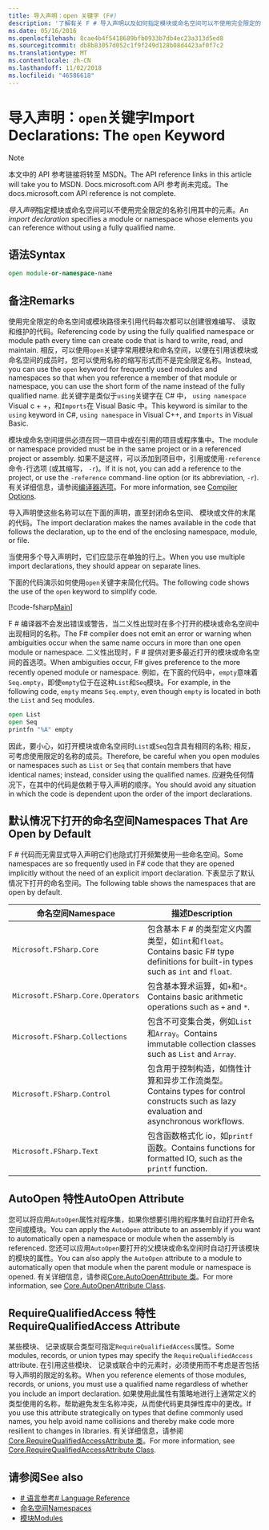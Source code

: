 ```yaml
---
title: 导入声明：open 关键字 (F#)
description: '了解有关 F # 导入声明以及如何指定模块或命名空间可以不使用完全限定的名称引用其中的元素。'
ms.date: 05/16/2016
ms.openlocfilehash: 8cae4b4f5418689bfb0933b7db4ec23a313d5ed8
ms.sourcegitcommit: db8b83057d052c1f9f249d128b08d4423af0f7c2
ms.translationtype: MT
ms.contentlocale: zh-CN
ms.lasthandoff: 11/02/2018
ms.locfileid: "46586618"
---
```

# <a name="import-declarations-the-open-keyword"></a><span data-ttu-id="beb86-103">导入声明：`open`关键字</span><span class="sxs-lookup"><span data-stu-id="beb86-103">Import Declarations: The `open` Keyword</span></span>

> [!NOTE]
<span data-ttu-id="beb86-104">本文中的 API 参考链接将转至 MSDN。</span><span class="sxs-lookup"><span data-stu-id="beb86-104">The API reference links in this article will take you to MSDN.</span></span>  <span data-ttu-id="beb86-105">Docs.microsoft.com API 参考尚未完成。</span><span class="sxs-lookup"><span data-stu-id="beb86-105">The docs.microsoft.com API reference is not complete.</span></span>

<span data-ttu-id="beb86-106">*导入声明*指定模块或命名空间可以不使用完全限定的名称引用其中的元素。</span><span class="sxs-lookup"><span data-stu-id="beb86-106">An *import declaration* specifies a module or namespace whose elements you can reference without using a fully qualified name.</span></span>

## <a name="syntax"></a><span data-ttu-id="beb86-107">语法</span><span class="sxs-lookup"><span data-stu-id="beb86-107">Syntax</span></span>

```fsharp
open module-or-namespace-name
```

## <a name="remarks"></a><span data-ttu-id="beb86-108">备注</span><span class="sxs-lookup"><span data-stu-id="beb86-108">Remarks</span></span>

<span data-ttu-id="beb86-109">使用完全限定的命名空间或模块路径来引用代码每次都可以创建很难编写、 读取和维护的代码。</span><span class="sxs-lookup"><span data-stu-id="beb86-109">Referencing code by using the fully qualified namespace or module path every time can create code that is hard to write, read, and maintain.</span></span> <span data-ttu-id="beb86-110">相反，可以使用`open`关键字常用模块和命名空间，以便在引用该模块或命名空间的成员时，您可以使用名称的缩写形式而不是完全限定名称。</span><span class="sxs-lookup"><span data-stu-id="beb86-110">Instead, you can use the `open` keyword for frequently used modules and namespaces so that when you reference a member of that module or namespace, you can use the short form of the name instead of the fully qualified name.</span></span> <span data-ttu-id="beb86-111">此关键字是类似于`using`关键字在 C# 中， `using namespace` Visual c + +，和`Imports`在 Visual Basic 中。</span><span class="sxs-lookup"><span data-stu-id="beb86-111">This keyword is similar to the `using` keyword in C#, `using namespace` in Visual C++, and `Imports` in Visual Basic.</span></span>

<span data-ttu-id="beb86-112">模块或命名空间提供必须在同一项目中或在引用的项目或程序集中。</span><span class="sxs-lookup"><span data-stu-id="beb86-112">The module or namespace provided must be in the same project or in a referenced project or assembly.</span></span> <span data-ttu-id="beb86-113">如果不是这样，可以添加到项目中，引用或使用`-reference`命令`-`行选项 (或其缩写， `-r`)。</span><span class="sxs-lookup"><span data-stu-id="beb86-113">If it is not, you can add a reference to the project, or use the `-reference` command`-`line option (or its abbreviation, `-r`).</span></span> <span data-ttu-id="beb86-114">有关详细信息，请参阅[编译器选项](compiler-options.md)。</span><span class="sxs-lookup"><span data-stu-id="beb86-114">For more information, see [Compiler Options](compiler-options.md).</span></span>

<span data-ttu-id="beb86-115">导入声明使这些名称可以在下面的声明，直至封闭命名空间、 模块或文件的末尾的代码。</span><span class="sxs-lookup"><span data-stu-id="beb86-115">The import declaration makes the names available in the code that follows the declaration, up to the end of the enclosing namespace, module, or file.</span></span>

<span data-ttu-id="beb86-116">当使用多个导入声明时，它们应显示在单独的行上。</span><span class="sxs-lookup"><span data-stu-id="beb86-116">When you use multiple import declarations, they should appear on separate lines.</span></span>

<span data-ttu-id="beb86-117">下面的代码演示如何使用`open`关键字来简化代码。</span><span class="sxs-lookup"><span data-stu-id="beb86-117">The following code shows the use of the `open` keyword to simplify code.</span></span>

[!code-fsharp[Main](../../../samples/snippets/fsharp/lang-ref-2/snippet6801.fs)]

<span data-ttu-id="beb86-118">F # 编译器不会发出错误或警告，当二义性出现时在多个打开的模块或命名空间中出现相同的名称。</span><span class="sxs-lookup"><span data-stu-id="beb86-118">The F# compiler does not emit an error or warning when ambiguities occur when the same name occurs in more than one open module or namespace.</span></span> <span data-ttu-id="beb86-119">二义性出现时，F # 提供对更多最近打开的模块或命名空间的首选项。</span><span class="sxs-lookup"><span data-stu-id="beb86-119">When ambiguities occur, F# gives preference to the more recently opened module or namespace.</span></span> <span data-ttu-id="beb86-120">例如，在下面的代码中，`empty`意味着`Seq.empty`，即使`empty`位于在这种`List`和`Seq`模块。</span><span class="sxs-lookup"><span data-stu-id="beb86-120">For example, in the following code, `empty` means `Seq.empty`, even though `empty` is located in both the `List` and `Seq` modules.</span></span>

```fsharp
open List
open Seq
printfn "%A" empty
```

<span data-ttu-id="beb86-121">因此，要小心，如打开模块或命名空间时`List`或`Seq`包含具有相同的名称; 相反，可考虑使用限定的名称的成员。</span><span class="sxs-lookup"><span data-stu-id="beb86-121">Therefore, be careful when you open modules or namespaces such as `List` or `Seq` that contain members that have identical names; instead, consider using the qualified names.</span></span> <span data-ttu-id="beb86-122">应避免任何情况下，在其中的代码是依赖于导入声明的顺序。</span><span class="sxs-lookup"><span data-stu-id="beb86-122">You should avoid any situation in which the code is dependent upon the order of the import declarations.</span></span>

## <a name="namespaces-that-are-open-by-default"></a><span data-ttu-id="beb86-123">默认情况下打开的命名空间</span><span class="sxs-lookup"><span data-stu-id="beb86-123">Namespaces That Are Open by Default</span></span>

<span data-ttu-id="beb86-124">F # 代码而无需显式导入声明它们也隐式打开频繁使用一些命名空间。</span><span class="sxs-lookup"><span data-stu-id="beb86-124">Some namespaces are so frequently used in F# code that they are opened implicitly without the need of an explicit import declaration.</span></span> <span data-ttu-id="beb86-125">下表显示了默认情况下打开的命名空间。</span><span class="sxs-lookup"><span data-stu-id="beb86-125">The following table shows the namespaces that are open by default.</span></span>

|<span data-ttu-id="beb86-126">命名空间</span><span class="sxs-lookup"><span data-stu-id="beb86-126">Namespace</span></span>|<span data-ttu-id="beb86-127">描述</span><span class="sxs-lookup"><span data-stu-id="beb86-127">Description</span></span>|
|---------|-----------|
|`Microsoft.FSharp.Core`|<span data-ttu-id="beb86-128">包含基本 F # 的类型定义内置类型，如`int`和`float`。</span><span class="sxs-lookup"><span data-stu-id="beb86-128">Contains basic F# type definitions for built-in types such as `int` and `float`.</span></span>|
|`Microsoft.FSharp.Core.Operators`|<span data-ttu-id="beb86-129">包含基本算术运算，如`+`和`*`。</span><span class="sxs-lookup"><span data-stu-id="beb86-129">Contains basic arithmetic operations such as `+` and `*`.</span></span>|
|`Microsoft.FSharp.Collections`|<span data-ttu-id="beb86-130">包含不可变集合类，例如`List`和`Array`。</span><span class="sxs-lookup"><span data-stu-id="beb86-130">Contains immutable collection classes such as `List` and `Array`.</span></span>|
|`Microsoft.FSharp.Control`|<span data-ttu-id="beb86-131">包含用于控制构造，如惰性计算和异步工作流类型。</span><span class="sxs-lookup"><span data-stu-id="beb86-131">Contains types for control constructs such as lazy evaluation and asynchronous workflows.</span></span>|
|`Microsoft.FSharp.Text`|<span data-ttu-id="beb86-132">包含函数格式化 io，如`printf`函数。</span><span class="sxs-lookup"><span data-stu-id="beb86-132">Contains functions for formatted IO, such as the `printf` function.</span></span>|

## <a name="autoopen-attribute"></a><span data-ttu-id="beb86-133">AutoOpen 特性</span><span class="sxs-lookup"><span data-stu-id="beb86-133">AutoOpen Attribute</span></span>

<span data-ttu-id="beb86-134">您可以将应用`AutoOpen`属性对程序集，如果你想要引用的程序集时自动打开命名空间或模块。</span><span class="sxs-lookup"><span data-stu-id="beb86-134">You can apply the `AutoOpen` attribute to an assembly if you want to automatically open a namespace or module when the assembly is referenced.</span></span> <span data-ttu-id="beb86-135">您还可以应用`AutoOpen`要打开的父模块或命名空间时自动打开该模块的模块的属性。</span><span class="sxs-lookup"><span data-stu-id="beb86-135">You can also apply the `AutoOpen` attribute to a module to automatically open that module when the parent module or namespace is opened.</span></span> <span data-ttu-id="beb86-136">有关详细信息，请参阅[Core.AutoOpenAttribute 类](https://msdn.microsoft.com/visualfsharpdocs/conceptual/core.autoopenattribute-class-%5bfsharp%5d)。</span><span class="sxs-lookup"><span data-stu-id="beb86-136">For more information, see [Core.AutoOpenAttribute Class](https://msdn.microsoft.com/visualfsharpdocs/conceptual/core.autoopenattribute-class-%5bfsharp%5d).</span></span>

## <a name="requirequalifiedaccess-attribute"></a><span data-ttu-id="beb86-137">RequireQualifiedAccess 特性</span><span class="sxs-lookup"><span data-stu-id="beb86-137">RequireQualifiedAccess Attribute</span></span>

<span data-ttu-id="beb86-138">某些模块、 记录或联合类型可指定`RequireQualifiedAccess`属性。</span><span class="sxs-lookup"><span data-stu-id="beb86-138">Some modules, records, or union types may specify the `RequireQualifiedAccess` attribute.</span></span> <span data-ttu-id="beb86-139">在引用这些模块、 记录或联合中的元素时，必须使用而不考虑是否包括导入声明的限定的名称。</span><span class="sxs-lookup"><span data-stu-id="beb86-139">When you reference elements of those modules, records, or unions, you must use a qualified name regardless of whether you include an import declaration.</span></span> <span data-ttu-id="beb86-140">如果使用此属性有策略地进行上通常定义的类型使用的名称，帮助避免发生名称冲突，从而使代码更具弹性库中的更改。</span><span class="sxs-lookup"><span data-stu-id="beb86-140">If you use this attribute strategically on types that define commonly used names, you help avoid name collisions and thereby make code more resilient to changes in libraries.</span></span> <span data-ttu-id="beb86-141">有关详细信息，请参阅[Core.RequireQualifiedAccessAttribute 类](https://msdn.microsoft.com/visualfsharpdocs/conceptual/core.requirequalifiedaccessattribute-class-%5Bfsharp%5D)。</span><span class="sxs-lookup"><span data-stu-id="beb86-141">For more information, see [Core.RequireQualifiedAccessAttribute Class](https://msdn.microsoft.com/visualfsharpdocs/conceptual/core.requirequalifiedaccessattribute-class-%5Bfsharp%5D).</span></span>

## <a name="see-also"></a><span data-ttu-id="beb86-142">请参阅</span><span class="sxs-lookup"><span data-stu-id="beb86-142">See also</span></span>

- [<span data-ttu-id="beb86-143"># 语言参考</span><span class="sxs-lookup"><span data-stu-id="beb86-143"># Language Reference</span></span>](index.md)
- [<span data-ttu-id="beb86-144">命名空间</span><span class="sxs-lookup"><span data-stu-id="beb86-144">Namespaces</span></span>](namespaces.md)
- [<span data-ttu-id="beb86-145">模块</span><span class="sxs-lookup"><span data-stu-id="beb86-145">Modules</span></span>](modules.md)
